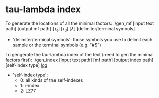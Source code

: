 # tau-lambda index

To generate the locations of all the minimal factors:
./gen_mf [input text path] [output mf path] [$\tau_\ell$] [$\tau_u$] [$\lambda$] [delimiter/terminal symbols]
+ 'delimiter/terminal symbols': those symbols you use to delimit each sample or the terminal symbols (e.g. "#$")

To gengerate the tau-lambda index of the text (need to gen the minimal factors first):
./gen_index [input text path] [mf path] [output index path] [self-index type] [log](optional)
+ 'self-index type':
    - 0: all kinds of the self-indexes
    - 1: r-index
    - 2: LZ77